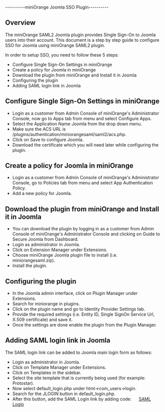 
----------miniOrange Joomla SSO Plugin----------

Overview
--------

The miniOrange SAML2 Joomla plugin provides Single Sign-On to Joomla users into their account. This document is a step by step guide to configure SSO for Joomla using miniOrange SAML2 plugin.

In order to setup SSO, you need to follow these 5 steps:

 * Configure Single Sign-On Settings in miniOrange
 * Create a policy for Joomla in miniOrange
 * Download the plugin from miniOrange and Install it in Joomla
 * Configuring the plugin
 * Adding SAML login link in Joomla

Configure Single Sign-On Settings in miniOrange
-----------------------------------------------

 * Login as a customer from Admin Console of miniOrange's Administrator Console, now go to Apps tab from menu and select Configure Apps.
 * Select the Application Name Joomla from the drop down menu.
 * Make sure the ACS URL is <path-to-joomla-site>/plugins/authentication/miniorangesaml/saml2/acs.php.
 * Click on Save to configure Joomla.
 * Download the certificate which you will need later while configuring the plugin.

Create a policy for Joomla in miniOrange
----------------------------------------
 * Login as a customer from Admin Console of miniOrange's Administrator Console, go to Policies tab from menu and select App Authentication Policy.
 * Add a new policy for Joomla.

Download the plugin from miniOrange and Install it in Joomla
------------------------------------------------------------

 * You can download the plugin by logging in as a customer from Admin Console of miniOrange's Administrator Console and clicking on Guide to Secure Joomla from Dashboard.
 * Login as administrator in Joomla.
 * Click on Extension Manager under Extensions.
 * Choose miniOrange Joomla plugin file to install (i.e. miniorangesaml.zip).
 * Install the plugin.

Configuring the plugin
----------------------

 * In the Joomla admin interface, click on Plugin Manager under Extensions.
 * Search for miniorange in plugins.
 * Click on the plugin name and go to Identity Provider Settings tab.
 * Provide the required settings (i.e. Entity ID, Single SignOn Service Url, X.509 certificate) and save it.
 * Once the settings are done enable the plugin from the Plugin Manager.

Adding SAML login link in Joomla
--------------------------------

The SAML login link can be added to Joomla main login form as follows:
 * Login as administrator in Joomla.
 * Click on Template Manager under Extensions.
 * Click on Templates in the sidebar.
 * Select the site template that is currently being used (for example: Protostar).
 * Now select default_login.php under html->com_users->login.
 * Search for the JLOGIN button in default_login.php.
 * After this button, add the SAML Login link by adding code:
 <a href="http://<path-to-joomla-site>/plugins/authentication/miniorangesaml/miniorangesaml.php" style="padding-left:20px;">SAML Login</a>
